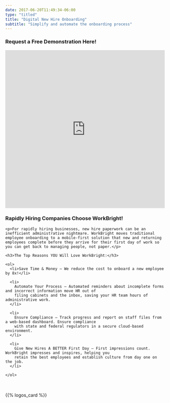 ```yaml
---
date: 2017-06-20T11:49:34-06:00
type: "titled"
title: "Digital New Hire Onboarding"
subtitle: "Simplify and automate the onboarding process"
---
```


<div class='paper'>
<div class='row'>
  <div class='col-md-6'>
    <h3 class='text-center'>Request a Free Demonstration Here!</h3>
    <div class='form-bg'>
      <iframe src="http://www2.workbright.com/l/81162/2017-07-21/d3q69b" width="100%" height="500" type="text/html" frameborder="0" allowTransparency="true" style="border: 0" class='pardot-form'></iframe>
    </div>
  </div>
  <div class='col-md-6'>
    <h3>Rapidly Hiring Companies Choose WorkBright!</h3>

    <p>For rapidly hiring businesses, new hire paperwork can be an inefficient administrative nightmare. WorkBright moves traditional employee onboarding to a mobile-first solution that new and returning employees complete before they arrive for their first day of work so you can get back to managing people, not paper.</p>

    <h3>The Top Reasons YOU Will Love WorkBright:</h3>

    <ol>
      <li>Save Time & Money – We reduce the cost to onboard a new employee by 8x!</li>

      <li>
        Automate Your Process – Automated reminders about incomplete forms and incorrect information move HR out of
        filing cabinets and the inbox, saving your HR team hours of administrative work.
      </li>

      <li>
        Ensure Compliance – Track progress and report on staff files from a web-based dashboard. Ensure compliance
        with state and federal regulators in a secure cloud-based environment.
      </li>

      <li>
        Give New Hires A BETTER First Day – First impressions count. WorkBright impresses and inspires, helping you
        retain the best employees and establish culture from day one on the job.
      </li>

    </ol>

  </div>


</div>
</div>

<div style='margin-top: 48px'>
  {{% logos_card %}}
</div>
